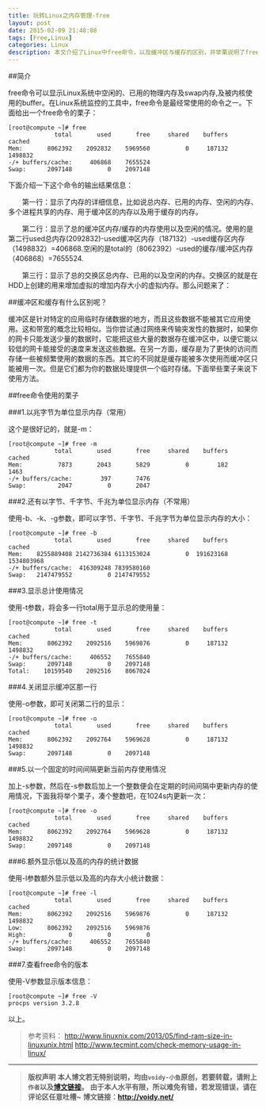 ```yaml
---
title: 玩转Linux之内存管理-free
layout: post
date: 2015-02-09 21:48:08
tags: [Free,Linux]
categories: Linux
description: 本文介绍了Linux中free命令，以及缓冲区与缓存的区别，并举栗说明了free命令常用的参数
---
```

##简介

free命令可以显示Linux系统中空闲的、已用的物理内存及swap内存,及被内核使用的buffer。在Linux系统监控的工具中，free命令是最经常使用的命令之一。下面给出一个free命令的栗子：

	[root@compute ~]# free
	             total       used       free     shared    buffers     cached
	Mem:       8062392    2092832    5969560          0     187132    1498832
	-/+ buffers/cache:     406868    7655524
	Swap:      2097148          0    2097148

下面介绍一下这个命令的输出结果信息：

　　第一行：显示了内存的详细信息，比如说总内存、已用的内存、空闲的内存、多个进程共享的内存、用于缓冲区的内存以及用于缓存的内存。

　　第二行：显示了总的缓冲区内存/缓存的内存使用以及空闲的情况。使用的是第二行used总内存(2092832)-used缓冲区内存（187132）-used缓存区内存（1498832）=406868.空闲的是total的（8062392）-used的缓存/缓冲区内存（406868）=7655524.

　　第三行：显示了总的交换区总内存、已用的以及空闲的内存。交换区的就是在HDD上创建的用来增加虚拟的增加内存大小的虚拟内存。那么问题来了：

##缓冲区和缓存有什么区别呢？

缓冲区是针对特定的应用临时存储数据的地方，而且这些数据不能被其它应用使用。这和带宽的概念比较相似。当你尝试通过网络来传输突发性的数据时，如果你的网卡只能发送少量的数据时，它能把这些大量的数据存在缓冲区中，以便它能以较低的网卡能接受的速度来发送这些数据。在另一方面，缓存是为了更快的访问而存储一些被频繁使用的数据的东西。其它的不同就是缓存能被多次使用而缓冲区只能被用一次。但是它们都为你的数据处理提供一个临时存储。下面举些栗子来说下使用方法。

##free命令使用的栗子

###1.以兆字节为单位显示内存（常用）

这个是很好记的，就是-m：

	[root@compute ~]# free -m
	             total       used       free     shared    buffers     cached
	Mem:          7873       2043       5829          0        182       1463
	-/+ buffers/cache:        397       7476
	Swap:         2047          0       2047

###2.还有以字节、千字节、千兆为单位显示内存（不常用）

使用-b、-k、-g参数，即可以字节、千字节、千兆字节为单位显示内存的大小：

	[root@compute ~]# free -b
	             total       used       free     shared    buffers     cached
	Mem:    8255889408 2142736384 6113153024          0  191623168 1534803968
	-/+ buffers/cache:  416309248 7839580160
	Swap:   2147479552          0 2147479552

###3.显示总计使用情况

使用-t参数，将会多一行total用于显示总的使用量：

	[root@compute ~]# free -t
	             total       used       free     shared    buffers     cached
	Mem:       8062392    2092516    5969876          0     187132    1498832
	-/+ buffers/cache:     406552    7655840
	Swap:      2097148          0    2097148
	Total:    10159540    2092516    8067024

###4.关闭显示缓冲区那一行

使用-o参数，即可关闭第二行的显示：

	[root@compute ~]# free -o
	             total       used       free     shared    buffers     cached
	Mem:       8062392    2092764    5969628          0     187132    1498832
	Swap:      2097148          0    2097148

###5.以一个固定的时间间隔更新当前内存使用情况

加上-s参数，然后在-s参数后加上一个整数便会在定期的时间间隔中更新内存的使用情况，下面我将举个栗子，凑个整数吧，在1024s内更新一次：

	[root@compute ~]# free -o
	             total       used       free     shared    buffers     cached
	Mem:       8062392    2092764    5969628          0     187132    1498832
	Swap:      2097148          0    2097148

###6.额外显示低以及高的内存的统计数据

使用-l参数额外显示低以及高的内存大小统计数据：

	[root@compute ~]# free -l
	             total       used       free     shared    buffers     cached
	Mem:       8062392    2092516    5969876          0     187132    1498832
	Low:       8062392    2092516    5969876
	High:            0          0          0
	-/+ buffers/cache:     406552    7655840
	Swap:      2097148          0    2097148


###7.查看free命令的版本

使用-V参数显示版本信息：

	[root@compute ~]# free -V
	procps version 3.2.8

以上。

> 参考资料：
> <http://www.linuxnix.com/2013/05/find-ram-size-in-linuxunix.html>
> <http://www.tecmint.com/check-memory-usage-in-linux/>


---
> **版权声明**
> **本人博文若无特别说明，均由`voidy-小鱼`原创，若要转载，请附上`作者`以及[博文链接](http://voidy.net)。**
> **由于本人水平有限，所以难免有错，若发现错误，请在评论区任意吐槽~**
> **博文链接：<http://voidy.net/>**